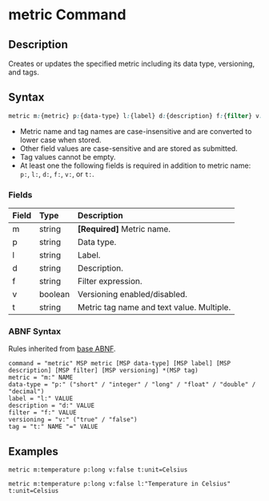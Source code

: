 # metric Command

## Description

Creates or updates the specified metric including its data type, versioning, and tags.

## Syntax

```css
metric m:{metric} p:{data-type} l:{label} d:{description} f:{filter} v:{versioning} t:{tag-1}={text} t:{tag-2}={text}
```

* Metric name and tag names are case-insensitive and are converted to lower case when stored. 
* Other field values are case-sensitive and are stored as submitted.
* Tag values cannot be empty.
* At least one the following fields is required in addition to metric name: `p:`, `l:`, `d:`, `f:`, `v:`, or `t:`.

### Fields

| **Field** | **Type** | **Description** |
|:---|:---|:---|
| m         | string           | **[Required]** Metric name. |
| p         | string           | Data type. |
| l         | string           | Label. |
| d         | string           | Description. |
| f         | string           | Filter expression. |
| v         | boolean          | Versioning enabled/disabled. |
| t         | string           | Metric tag name and text value. Multiple. |

### ABNF Syntax

Rules inherited from [base ABNF](base-abnf.md).

```properties
command = "metric" MSP metric [MSP data-type] [MSP label] [MSP description] [MSP filter] [MSP versioning] *(MSP tag)
metric = "m:" NAME
data-type = "p:" ("short" / "integer" / "long" / "float" / "double" / "decimal")
label = "l:" VALUE
description = "d:" VALUE
filter = "f:" VALUE
versioning = "v:" ("true" / "false")
tag = "t:" NAME "=" VALUE
```

## Examples

```ls
metric m:temperature p:long v:false t:unit=Celsius
```

```ls
metric m:temperature p:long v:false l:"Temperature in Celsius" t:unit=Celsius
```
